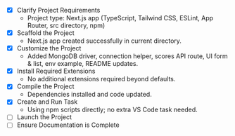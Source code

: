 - [x] Clarify Project Requirements
  - Project type: Next.js app (TypeScript, Tailwind CSS, ESLint, App Router, src directory, npm)
- [x] Scaffold the Project
  - Next.js app created successfully in current directory.
- [x] Customize the Project
  - Added MongoDB driver, connection helper, scores API route, UI form & list, env example, README updates.
- [x] Install Required Extensions
  - No additional extensions required beyond defaults.
- [x] Compile the Project
  - Dependencies installed and code updated.
- [x] Create and Run Task
  - Using npm scripts directly; no extra VS Code task needed.
- [ ] Launch the Project
- [ ] Ensure Documentation is Complete
